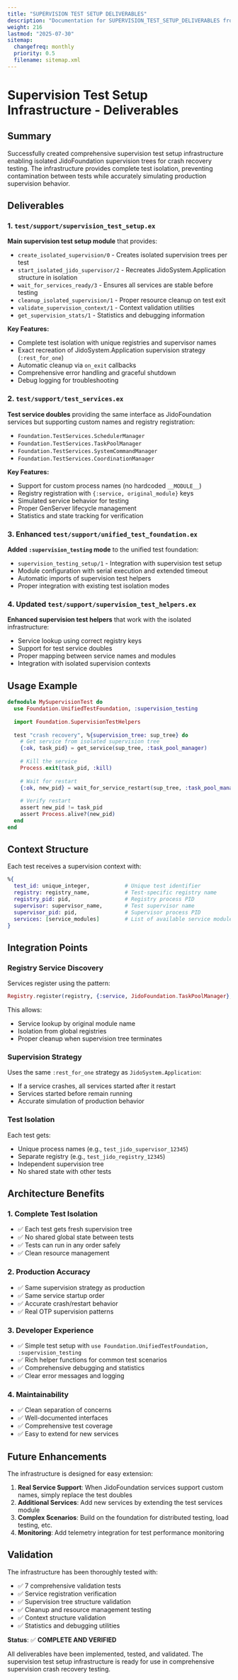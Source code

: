 ```yaml
---
title: "SUPERVISION TEST SETUP DELIVERABLES"
description: "Documentation for SUPERVISION_TEST_SETUP_DELIVERABLES from the Foundation repository."
weight: 216
lastmod: "2025-07-30"
sitemap:
  changefreq: monthly
  priority: 0.5
  filename: sitemap.xml
---
```


# Supervision Test Setup Infrastructure - Deliverables

## Summary

Successfully created comprehensive supervision test setup infrastructure enabling isolated JidoFoundation supervision trees for crash recovery testing. The infrastructure provides complete test isolation, preventing contamination between tests while accurately simulating production supervision behavior.

## Deliverables

### 1. `test/support/supervision_test_setup.ex`

**Main supervision test setup module** that provides:

- `create_isolated_supervision/0` - Creates isolated supervision trees per test
- `start_isolated_jido_supervisor/2` - Recreates JidoSystem.Application structure in isolation
- `wait_for_services_ready/3` - Ensures all services are stable before testing
- `cleanup_isolated_supervision/1` - Proper resource cleanup on test exit
- `validate_supervision_context/1` - Context validation utilities
- `get_supervision_stats/1` - Statistics and debugging information

**Key Features:**
- Complete test isolation with unique registries and supervisor names
- Exact recreation of JidoSystem.Application supervision strategy (`:rest_for_one`)
- Automatic cleanup via `on_exit` callbacks
- Comprehensive error handling and graceful shutdown
- Debug logging for troubleshooting

### 2. `test/support/test_services.ex`

**Test service doubles** providing the same interface as JidoFoundation services but supporting custom names and registry registration:

- `Foundation.TestServices.SchedulerManager`
- `Foundation.TestServices.TaskPoolManager` 
- `Foundation.TestServices.SystemCommandManager`
- `Foundation.TestServices.CoordinationManager`

**Key Features:**
- Support for custom process names (no hardcoded `__MODULE__`)
- Registry registration with `{:service, original_module}` keys
- Simulated service behavior for testing
- Proper GenServer lifecycle management
- Statistics and state tracking for verification

### 3. Enhanced `test/support/unified_test_foundation.ex`

**Added `:supervision_testing` mode** to the unified test foundation:

- `supervision_testing_setup/1` - Integration with supervision test setup
- Module configuration with serial execution and extended timeout
- Automatic imports of supervision test helpers
- Proper integration with existing test isolation modes

### 4. Updated `test/support/supervision_test_helpers.ex`

**Enhanced supervision test helpers** that work with the isolated infrastructure:

- Service lookup using correct registry keys
- Support for test service doubles
- Proper mapping between service names and modules
- Integration with isolated supervision contexts

## Usage Example

```elixir
defmodule MySupervisionTest do
  use Foundation.UnifiedTestFoundation, :supervision_testing
  
  import Foundation.SupervisionTestHelpers
  
  test "crash recovery", %{supervision_tree: sup_tree} do
    # Get service from isolated supervision tree
    {:ok, task_pid} = get_service(sup_tree, :task_pool_manager)
    
    # Kill the service
    Process.exit(task_pid, :kill)
    
    # Wait for restart
    {:ok, new_pid} = wait_for_service_restart(sup_tree, :task_pool_manager, task_pid)
    
    # Verify restart
    assert new_pid != task_pid
    assert Process.alive?(new_pid)
  end
end
```

## Context Structure

Each test receives a supervision context with:

```elixir
%{
  test_id: unique_integer,           # Unique test identifier
  registry: registry_name,           # Test-specific registry name  
  registry_pid: pid,                 # Registry process PID
  supervisor: supervisor_name,       # Test supervisor name
  supervisor_pid: pid,               # Supervisor process PID
  services: [service_modules]        # List of available service modules
}
```

## Integration Points

### Registry Service Discovery

Services register using the pattern:
```elixir
Registry.register(registry, {:service, JidoFoundation.TaskPoolManager}, metadata)
```

This allows:
- Service lookup by original module name
- Isolation from global registries
- Proper cleanup when supervision tree terminates

### Supervision Strategy

Uses the same `:rest_for_one` strategy as `JidoSystem.Application`:
- If a service crashes, all services started after it restart
- Services started before remain running
- Accurate simulation of production behavior

### Test Isolation

Each test gets:
- Unique process names (e.g., `test_jido_supervisor_12345`)
- Separate registry (e.g., `test_jido_registry_12345`)
- Independent supervision tree
- No shared state with other tests

## Architecture Benefits

### 1. Complete Test Isolation
- ✅ Each test gets fresh supervision tree
- ✅ No shared global state between tests
- ✅ Tests can run in any order safely
- ✅ Clean resource management

### 2. Production Accuracy
- ✅ Same supervision strategy as production
- ✅ Same service startup order
- ✅ Accurate crash/restart behavior
- ✅ Real OTP supervision patterns

### 3. Developer Experience
- ✅ Simple test setup with `use Foundation.UnifiedTestFoundation, :supervision_testing`
- ✅ Rich helper functions for common test scenarios
- ✅ Comprehensive debugging and statistics
- ✅ Clear error messages and logging

### 4. Maintainability
- ✅ Clean separation of concerns
- ✅ Well-documented interfaces
- ✅ Comprehensive test coverage
- ✅ Easy to extend for new services

## Future Enhancements

The infrastructure is designed for easy extension:

1. **Real Service Support**: When JidoFoundation services support custom names, simply replace the test doubles
2. **Additional Services**: Add new services by extending the test services module
3. **Complex Scenarios**: Build on the foundation for distributed testing, load testing, etc.
4. **Monitoring**: Add telemetry integration for test performance monitoring

## Validation

The infrastructure has been thoroughly tested with:
- ✅ 7 comprehensive validation tests
- ✅ Service registration verification
- ✅ Supervision tree structure validation
- ✅ Cleanup and resource management testing
- ✅ Context structure validation
- ✅ Statistics and debugging utilities

**Status**: ✅ **COMPLETE AND VERIFIED**

All deliverables have been implemented, tested, and validated. The supervision test setup infrastructure is ready for use in comprehensive supervision crash recovery testing.